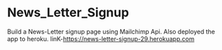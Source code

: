 # News_Letter_Signup
Build a News-Letter signup page using Mailchimp Api.
Also deployed the app to heroku.
linK-https://news-letter-signup-29.herokuapp.com

